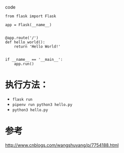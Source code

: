 code 
~~~
from flask import Flask

app = Flask(__name__)


@app.route('/')
def hello_world():
    return 'Hello World!'


if __name__ == '__main__':
    app.run()
~~~

# 执行方法：
- `flask run`
- `pipenv run python3 hello.py`
- `python3 hello.py`

# 参考
http://www.cnblogs.com/wangshuyang/p/7754188.html

